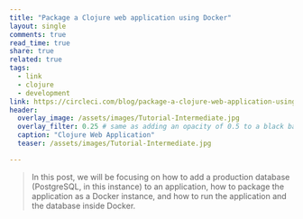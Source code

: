```yaml
---
title: "Package a Clojure web application using Docker"
layout: single
comments: true
read_time: true
share: true
related: true
tags:
  - link
  - clojure
  - development
link: https://circleci.com/blog/package-a-clojure-web-application-using-docker/
header:
  overlay_image: /assets/images/Tutorial-Intermediate.jpg
  overlay_filter: 0.25 # same as adding an opacity of 0.5 to a black background
  caption: "Clojure Web Application"
  teaser: /assets/images/Tutorial-Intermediate.jpg

---
```


> In this post, we will be focusing on how to add a production database (PostgreSQL, in this instance) to an application, how to package the application as a Docker instance, and how to run the application and the database inside Docker.
